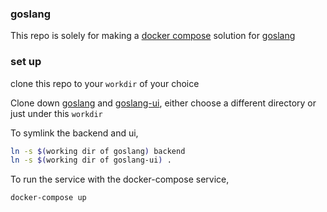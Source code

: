### goslang
This repo is solely for making a [docker compose](https://docs.docker.com/compose/) solution for [goslang](http://github.com/scko823/goslang)


### set up
clone this repo to your ```workdir``` of your choice

Clone down [goslang](http://github.com/scko823/goslang) and [goslang-ui](http://github.com/scko823/goslang-ui), either choose a different directory or just under this ```workdir```

To symlink the backend and ui,
```bash
ln -s $(working dir of goslang) backend
ln -s $(working dir of goslang-ui) .
```

To run the service with the docker-compose service,

```bash
docker-compose up
```
